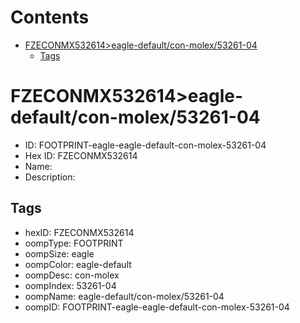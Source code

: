 



Contents
========

* [FZECONMX532614>eagle-default/con-molex/53261-04](#fzeconmx532614eagle-defaultcon-molex53261-04)
	* [Tags](#tags)

# FZECONMX532614>eagle-default/con-molex/53261-04

- ID: FOOTPRINT-eagle-eagle-default-con-molex-53261-04
- Hex ID: FZECONMX532614
- Name: 
- Description: 

## Tags

- hexID: FZECONMX532614
- oompType: FOOTPRINT
- oompSize: eagle
- oompColor: eagle-default
- oompDesc: con-molex
- oompIndex: 53261-04
- oompName: eagle-default/con-molex/53261-04
- oompID: FOOTPRINT-eagle-eagle-default-con-molex-53261-04

